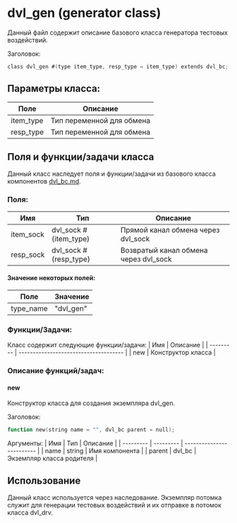 # dvl_gen (generator class)
Данный файл содержит описание базового класса генератора тестовых воздействий.

Заголовок:
```Verilog
class dvl_gen #(type item_type, resp_type = item_type) extends dvl_bc;
```

## Параметры класса:

| Поле      | Описание                  |
| --------- | ------------------------- |
| item_type | Тип переменной для обмена |
| resp_type | Тип переменной для обмена |

## Поля и функции/задачи класса  

Данный класс наследует поля и функции/задачи из базового класса компонентов [dvl_bc.md](dvl_bc.md).

### Поля:

| Имя       | Тип                   | Описание                              |
| --------- | --------------------- | ------------------------------------- |
| item_sock | dvl_sock #(item_type) | Прямой канал обмена через dvl_sock    |
| resp_sock | dvl_sock #(resp_type) | Возвратый канал обмена через dvl_sock |

#### Значение некоторых полей:

| Поле      | Значение  |
| --------- | --------- |
| type_name | "dvl_gen" |

### Функции/Задачи:
Класс содержит следующие функции/задачи:
| Имя       | Описание                              |
| --------- | ------------------------------------- |
| new       | Конструктор класса                    |

### Описание функций/задач:

#### new
Конструктор класса для создания экземпляра dvl_gen.

Заголовок:
```Verilog
function new(string name = "", dvl_bc parent = null);
```

Аргументы:
| Имя       | Тип       | Описание                  |
| --------- | --------- | ------------------------- |
| name      | string    | Имя компонента            |
| parent    | dvl_bc    | Экземпляр класса родителя |

## Использование

Данный класс используется через наследование. Экземпляр потомка служит для генерации тестовых воздействий и их отправке в потомок класса dvl_drv.